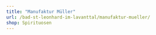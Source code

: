 ```yaml
---
title: "Manufaktur Müller"
url: /bad-st-leonhard-im-lavanttal/manufaktur-mueller/
shop: Spirituosen
---
```

